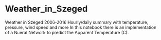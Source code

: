 # Weather_in_Szeged
Weather in Szeged 2006-2016 Hourly/daily summary with temperature, pressure, wind speed and more
In this notebook there is an implementation of a Nueral Network to predict the Apparent Temperature (C).           
